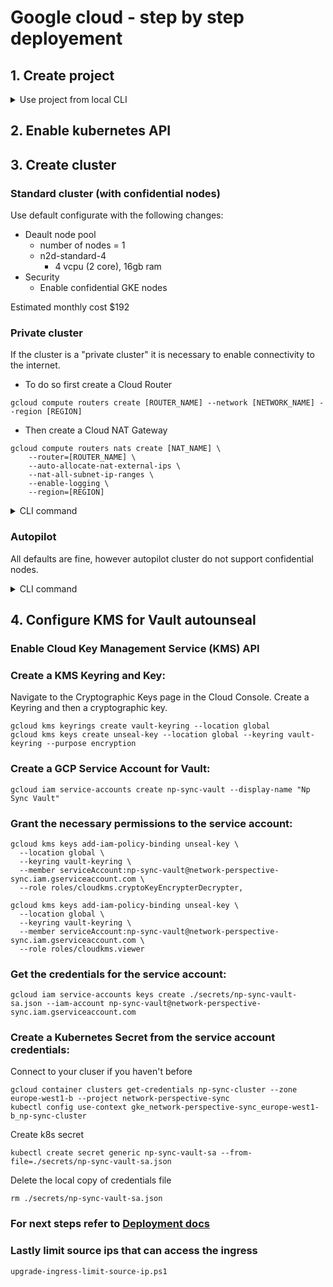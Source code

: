 # Google cloud - step by step deployement

## 1. Create project
<details>
  <summary>Use project from local CLI</summary>    
    gcloud config set project network-perspective-sync

</details>

## 2. Enable kubernetes API
## 3. Create cluster
### Standard cluster (with confidential nodes)
Use default configurate with the following changes:
* Deault node pool 
  * number of nodes = 1
  * n2d-standard-4 
     * 4 vcpu (2 core), 16gb ram
* Security
  * Enable confidential GKE nodes  

Estimated monthly cost	$192

### Private cluster
If the cluster is a "private cluster" it is necessary to enable connectivity to the internet. 

* To do so first create a Cloud Router
```
gcloud compute routers create [ROUTER_NAME] --network [NETWORK_NAME] --region [REGION]
```
* Then create a Cloud NAT Gateway
```
gcloud compute routers nats create [NAT_NAME] \
    --router=[ROUTER_NAME] \
    --auto-allocate-nat-external-ips \
    --nat-all-subnet-ip-ranges \
    --enable-logging \
    --region=[REGION]
```

<details>
  <summary>CLI command</summary>    

```
gcloud beta container --project "network-perspective-sync" clusters create "np-sync-cluster" --zone "europe-west1-b" --no-enable-basic-auth --cluster-version "1.27.3-gke.100" --release-channel "regular" --machine-type "n2d-standard-4" --image-type "COS_CONTAINERD" --disk-type "pd-balanced" --disk-size "100" --metadata disable-legacy-endpoints=true --scopes "https://www.googleapis.com/auth/devstorage.read_only","https://www.googleapis.com/auth/logging.write","https://www.googleapis.com/auth/monitoring","https://www.googleapis.com/auth/servicecontrol","https://www.googleapis.com/auth/service.management.readonly","https://www.googleapis.com/auth/trace.append" --num-nodes "1" --logging=SYSTEM,WORKLOAD --monitoring=SYSTEM --enable-ip-alias --network "projects/network-perspective-sync/global/networks/default" --subnetwork "projects/network-perspective-sync/regions/europe-west1/subnetworks/default" --no-enable-intra-node-visibility --default-max-pods-per-node "110" --security-posture=standard --workload-vulnerability-scanning=disabled --no-enable-master-authorized-networks --addons HorizontalPodAutoscaling,HttpLoadBalancing,GcePersistentDiskCsiDriver --enable-autoupgrade --enable-autorepair --max-surge-upgrade 1 --max-unavailable-upgrade 0 --binauthz-evaluation-mode​=DISABLED --enable-managed-prometheus --enable-shielded-nodes --enable-confidential-nodes --node-locations "europe-west1-b"
```
</details>

### Autopilot
All defaults are fine, however autopilot cluster do not support confidential nodes.
<details>
  <summary>CLI command</summary>    

```
gcloud container --project "network-perspective-sync" clusters create-auto "np-sync-autopilot-cluster" --region "europe-west1" --release-channel "regular" --network "projects/network-perspective-sync/global/networks/default" --subnetwork "projects/network-perspective-sync/regions/europe-west1/subnetworks/default" --cluster-ipv4-cidr "/17"
```
</details>

## 4. Configure KMS for Vault autounseal
### Enable Cloud Key Management Service (KMS) API
### Create a KMS Keyring and Key:
Navigate to the Cryptographic Keys page in the Cloud Console.
Create a Keyring and then a cryptographic key.

```
gcloud kms keyrings create vault-keyring --location global
gcloud kms keys create unseal-key --location global --keyring vault-keyring --purpose encryption
```

### Create a GCP Service Account for Vault:

```
gcloud iam service-accounts create np-sync-vault --display-name "Np Sync Vault"
```

### Grant the necessary permissions to the service account:

```
gcloud kms keys add-iam-policy-binding unseal-key \
  --location global \
  --keyring vault-keyring \
  --member serviceAccount:np-sync-vault@network-perspective-sync.iam.gserviceaccount.com \
  --role roles/cloudkms.cryptoKeyEncrypterDecrypter,

gcloud kms keys add-iam-policy-binding unseal-key \
  --location global \
  --keyring vault-keyring \
  --member serviceAccount:np-sync-vault@network-perspective-sync.iam.gserviceaccount.com \
  --role roles/cloudkms.viewer
```

### Get the credentials for the service account:

```
gcloud iam service-accounts keys create ./secrets/np-sync-vault-sa.json --iam-account np-sync-vault@network-perspective-sync.iam.gserviceaccount.com
```

### Create a Kubernetes Secret from the service account credentials:

Connect to your cluser if you haven't before
```
gcloud container clusters get-credentials np-sync-cluster --zone europe-west1-b --project network-perspective-sync
kubectl config use-context gke_network-perspective-sync_europe-west1-b_np-sync-cluster
```
Create k8s secret
```
kubectl create secret generic np-sync-vault-sa --from-file=./secrets/np-sync-vault-sa.json
```

Delete the local copy of credentials file
```
rm ./secrets/np-sync-vault-sa.json
```

### For next steps refer to [Deployment docs](../readme.md)


### Lastly limit source ips that can access the ingress 
```
upgrade-ingress-limit-source-ip.ps1
```